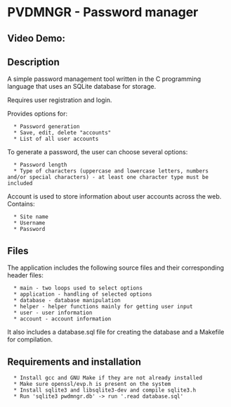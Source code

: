 # PVDMNGR - Password manager

## Video Demo: <URL HERE>

## Description

A simple password management tool written in the C programming language that uses an SQLite database for storage.

Requires user registration and login.

Provides options for:

      * Password generation
      * Save, edit, delete "accounts"
      * List of all user accounts

To generate a password, the user can choose several options:

      * Password length
      * Type of characters (uppercase and lowercase letters, numbers and/or special characters) - at least one character type must be included

Account is used to store information about user accounts across the web. Contains:

      * Site name
      * Username
      * Password

## Files

The application includes the following source files and their corresponding header files:

      * main - two loops used to select options
      * application - handling of selected options
      * database - database manipulation
      * helper - helper functions mainly for getting user input
      * user - user information
      * account - account information

It also includes a database.sql file for creating the database and a Makefile for compilation.

## Requirements and installation

      * Install gcc and GNU Make if they are not already installed
      * Make sure openssl/evp.h is present on the system
      * Install sqlite3 and libsqlite3-dev and compile sqlite3.h
      * Run 'sqlite3 pwdmngr.db' -> run '.read database.sql'
